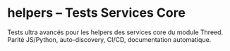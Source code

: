 # helpers – Tests Services Core

Tests ultra avancés pour les helpers des services core du module Threed. Parité JS/Python, auto-discovery, CI/CD, documentation automatique.

